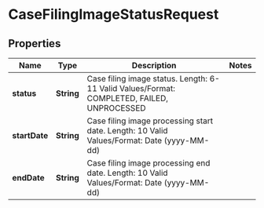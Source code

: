 

# CaseFilingImageStatusRequest

## Properties

Name | Type | Description | Notes
------------ | ------------- | ------------- | -------------
**status** | **String** | Case filing image status.   Length: 6-11   Valid Values/Format: COMPLETED, FAILED, UNPROCESSED | 
**startDate** | **String** | Case filing image processing start date.   Length: 10   Valid Values/Format: Date (yyyy-MM-dd) | 
**endDate** | **String** | Case filing image processing end date.   Length: 10   Valid Values/Format: Date (yyyy-MM-dd) | 



